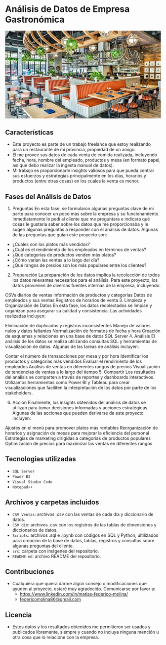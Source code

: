 # Análisis de Datos de Empresa Gastronómica

![](https://github.com/federicomolina86/ProyectoGastronomico/blob/main/src/Rest.jpg)


## Características
- Este proyecto es parte de un trabajo freelance que estoy realizando para un restaurante de mi provincia, propiedad de un amigo.
- Él me provee sus datos de cada venta de comida realizada, incluyendo fecha, hora, nombre del empleado, productos y mesa (en formato papel, así que debo realizar la ingesta manual de datos).
- Mi trabajo es proporcionarle insights valiosos para que pueda centrar sus esfuerzos y estrategias principalmente en los días, horarios y productos (entre otras cosas) en los cuales la venta es menor.

## Fases del Análisis de Datos
1. Preguntas
En esta fase, se formularon algunas preguntas clave de mi parte para conocer un poco más sobre la empresa y su funcionamiento. Inmediatamente le pedí al cliente que me preguntara e indicara qué cosas le gustaría saber sobre los datos que me proporcionaba y le sugerí algunas preguntas a responder con el análisis de datos. Algunas de las preguntas que guían este proyecto son:

- ¿Cuáles son los platos más vendidos?
- ¿Cuál es el rendimiento de los empleados en términos de ventas?
- ¿Qué categorías de productos venden más platos?
- ¿Cómo varían las ventas a lo largo del día?
- ¿Qué rangos de precios son los más populares entre los clientes?

2. Preparación
La preparación de los datos implica la recolección de todos los datos relevantes necesarios para el análisis. Para este proyecto, los datos provienen de diversas fuentes internas de la empresa, incluyendo:

CSVs diarios de ventas
Información de productos y categorías
Datos de empleados y sus ventas
Registros de horarios de venta
3. Limpieza y Organización de Datos
En esta fase, los datos recolectados se limpian y organizan para asegurar su calidad y consistencia. Las actividades realizadas incluyen:

Eliminación de duplicados y registros inconsistentes
Manejo de valores nulos y datos faltantes
Normalización de formatos de fecha y hora
Creación de esquemas y relaciones en una base de datos SQL Server
4. Análisis
El análisis de los datos se realiza utilizando consultas SQL y herramientas de visualización de datos. Algunas de las tareas de análisis incluyen:

Contar el número de transacciones por mesa y por hora
Identificar los productos y categorías más vendidos
Evaluar el rendimiento de los empleados
Análisis de ventas en diferentes rangos de precios
Visualización de tendencias de ventas a lo largo del tiempo
5. Compartir
Los resultados del análisis se comparten a través de reportes y dashboards interactivos. Utilizamos herramientas como Power BI y Tableau para crear visualizaciones que faciliten la interpretación de los datos por parte de los stakeholders.

6. Acción
Finalmente, los insights obtenidos del análisis de datos se utilizan para tomar decisiones informadas y acciones estratégicas. Algunas de las acciones que pueden derivarse de este proyecto incluyen:

Ajustes en el menú para promover platos más rentables
Reorganización de horarios y asignación de mesas para mejorar la eficiencia del personal
Estrategias de marketing dirigidas a categorías de productos populares
Optimización de precios para maximizar las ventas en diferentes rangos

## Tecnologías utilizadas
- `SQL Server`
- `Power BI`
- `Visual Studio Code`
- `Notepad++`

## Archivos y carpetas incluidos
- `CSV Ventas`: archivos .csv con las ventas de cada día y diccionario de datos.
- `CSV dim`: archivos .csv con los registros de las tablas de dimensiones y diccionarios de datos.
- `Scripts`: archivos .sql e .ipynb con códigos en SQL y Python, ultilizados para creación de la base de datos, tablas, registros y consultas sobre algunas preguntas del cliente.
- `src`: carpeta con imágenes del repositorio.
- `README.md`: archivo README del repositorio.

## Contribuciones
- Cualquiera que quiera darme algún consejo o modificaciones que ayuden al proyecto, estaré muy agradecido. Comunicarse por favor a:
    - https://www.linkedin.com/in/matias-federico-molina/
    - federicomolina86@gmail.com

## Licencia
- Estos datos y los resultados obtenidos me permitieron ser usados y publicados libremente, siempre y cuando no incluya ninguna mención u otra cosa que  lo relacione con la empresa. 
